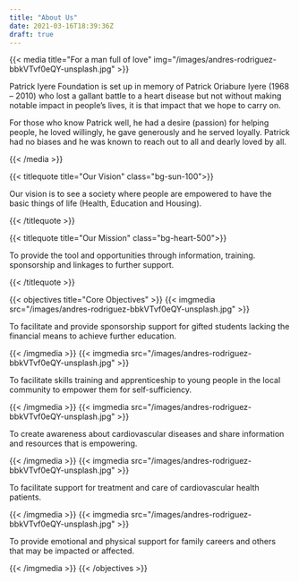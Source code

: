 ```yaml
---
title: "About Us"
date: 2021-03-16T18:39:36Z
draft: true
---
```


{{< media title="For a man full of love" img="/images/andres-rodriguez-bbkVTvf0eQY-unsplash.jpg" >}}

<p>Patrick Iyere Foundation is set up in memory of Patrick Oriabure Iyere (1968 – 2010) who lost a gallant battle to a heart disease but not without making notable impact in people’s lives, it is that impact that we hope to carry on. </p>
<p>For those who know Patrick well, he had a desire (passion) for helping people, he loved willingly, he gave generously and he served loyally. Patrick had no biases and he was known to reach out to all and dearly loved by all. </p>
{{< /media >}}

{{< titlequote title="Our Vision" class="bg-sun-100">}}

<p>Our vision is to see a society where people are empowered to have the 
basic things of life (Health, Education and Housing).</p>
{{< /titlequote >}}

{{< titlequote title="Our Mission" class="bg-heart-500">}}

<p>To provide the tool and opportunities through information, training.
sponsorship and linkages to further support. </p>
{{< /titlequote >}}

{{< objectives title="Core Objectives" >}}
{{< imgmedia src="/images/andres-rodriguez-bbkVTvf0eQY-unsplash.jpg" >}}

<p>To facilitate and provide sponsorship support for gifted students
lacking the financial means to achieve further education.</p>
{{< /imgmedia >}}
{{< imgmedia src="/images/andres-rodriguez-bbkVTvf0eQY-unsplash.jpg" >}}
<p>To facilitate skills training and apprenticeship to young people in the
local community to empower them for self-sufficiency.</p>
{{< /imgmedia >}}
{{< imgmedia src="/images/andres-rodriguez-bbkVTvf0eQY-unsplash.jpg" >}}
<p>To create awareness about cardiovascular diseases and share information
and resources that is empowering.</p>
{{< /imgmedia >}}
{{< imgmedia src="/images/andres-rodriguez-bbkVTvf0eQY-unsplash.jpg" >}}
<p>To facilitate support for treatment and care of cardiovascular health
patients.</p>
{{< /imgmedia >}}
{{< imgmedia src="/images/andres-rodriguez-bbkVTvf0eQY-unsplash.jpg" >}}
<p>To provide emotional and physical support for family careers and others that may
be impacted or affected.</p>
{{< /imgmedia >}}
{{< /objectives >}}
